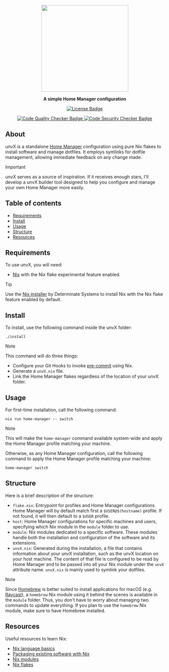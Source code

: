 <p align="center">
  <img width=275 src="https://github.com/user-attachments/assets/72b67ecd-8e96-4733-9a6f-f0e32e13f817">
</p>
<p align="center">
  <b>A simple Home Manager configuration</b>
</p>
<p align="center">
  <a href="https://github.com/pabroux/unvX/blob/master/LICENSE">
    <picture>
      <img src="https://img.shields.io/github/license/pabroux/unvX.svg?label=Licence" alt="License Badge">
    </picture>
  </a>
</p>
<p align="center">
  <a href="https://github.com/pabroux/unvX/actions/workflows/code-quality-checker.yml">
    <picture>
      <img src="https://github.com/pabroux/unvX/actions/workflows/code-quality-checker.yml/badge.svg" alt="Code Quality Checker Badge">
    </picture>
  </a>
  <a href="https://github.com/pabroux/unvX/actions/workflows/code-security-checker.yml">
    <picture>
      <img src="https://github.com/pabroux/unvX/actions/workflows/code-security-checker.yml/badge.svg" alt="Code Security Checker Badge">
    </picture>
  </a>
</p>

## About

unvX is a standalone [Home Manager](https://github.com/nix-community/home-manager) configuration using pure Nix flakes to install software and manage dotfiles. It employs symlinks for dotfile management, allowing immediate feedback on any change made.

> [!IMPORTANT]
> unvX serves as a source of inspiration. If it receives enough stars, I'll develop a unvX builder tool designed to help you configure and manage your own Home Manager more easily.

## Table of contents

- [Requirements](#requirements)
- [Install](#install)
- [Usage](#usage)
- [Structure](#structure)
- [Resources](#resources)

## Requirements

To use unvX, you will need:

- [Nix](https://nixos.org) with the Nix flake experimental feature enabled.

> [!TIP]
> Use the [Nix installer](https://github.com/DeterminateSystems/nix-installer) by Determinate Systems to install Nix with the Nix flake feature enabled by default.

## Install
To install, use the following command inside the unvX folder:
```
./install
```

> [!NOTE]
> This command will do three things:
> - Configure your Git Hooks to invoke [pre-commit](https://pre-commit.com) using Nix.
> - Generate a `unvX.nix` file.
> - Link the Home Manager flakes regardless of the location of your unvX folder.

## Usage
For first-time installation, call the following command:
```
nix run home-manager -- switch
```

> [!NOTE]
> This will make the `home-manager` command available system-wide and apply the Home Manager profile matching your machine.

Otherwise, as any Home Manager configuration, call the following command to apply the Home Manager profile matching your machine:
```
home-manager switch
```

## Structure
Here is a brief description of the structure:
- `flake.nix`: Entrypoint for profiles and Home Manager configurations. Home Manager will by default match first a `$USER@$(hostname)` profile. If not found, it will then default to a `$USER` profile.
- `host`: Home Manager configurations for specific machines and users, specifying which Nix module in the `module` folder to use.
- `module`: Nix modules dedicated to a specific software. These modules handle both the installation and configuration of the software and its extensions.
- `unvX.nix`: Generated during the installation, a file that contains information about your unvX installation, such as the unvX location on your host machine. The content of that file is configured to be read by Home Manager and to be passed into all your Nix module under the `unvX` attribute name. `unvX.nix` is mainly used to symlink your dotfiles.

> [!NOTE]
> Since [Homebrew](https://brew.sh) is better suited to install applications for macOS (e.g. [Raycast](https://www.raycast.com)), a `homebrew` Nix module using it behind the scenes is available in the `module` folder. Thus, you don't have to worry about managing two commands to update everything. If you plan to use the `homebrew` Nix module, make sure to have Homebrew installed.

## Resources
Useful resources to learn Nix:

- [Nix language basics](https://nix.dev/tutorials/nix-language)
- [Packaging existing software with Nix](https://nix.dev/tutorials/packaging-existing-software)
- [Nix modules](https://nix.dev/tutorials/module-system/)
- [Nix flakes](https://zero-to-nix.com/concepts/flakes/)
